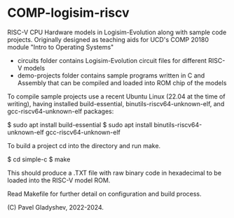 # COMP-logisim-riscv

RISC-V CPU Hardware models in Logisim-Evolution along with sample code projects. Originally designed as teaching aids for UCD's COMP 20180 module "Intro to Operating Systems"

* circuits folder contains Logisim-Evolution circuit files for different RISC-V models
* demo-projects folder contains sample programs written in C and Assembly that can be compiled and loaded into ROM chip of the models

To compile sample projects use a recent Ubuntu Linux (22.04 at the time of writing),
having installed build-essential, binutils-riscv64-unknown-elf, and gcc-riscv64-unknown-elf 
packages:

$ sudo apt install build-essential 
$ sudo apt install binutils-riscv64-unknown-elf gcc-riscv64-unknown-elf

To build a project cd into the directory and run make.

$ cd simple-c
$ make

This should produce a .TXT file with raw binary code in hexadecimal to be loaded into the RISC-V model ROM.

Read Makefile for further detail on configuration and build process.

(C) Pavel Gladyshev, 2022-2024.